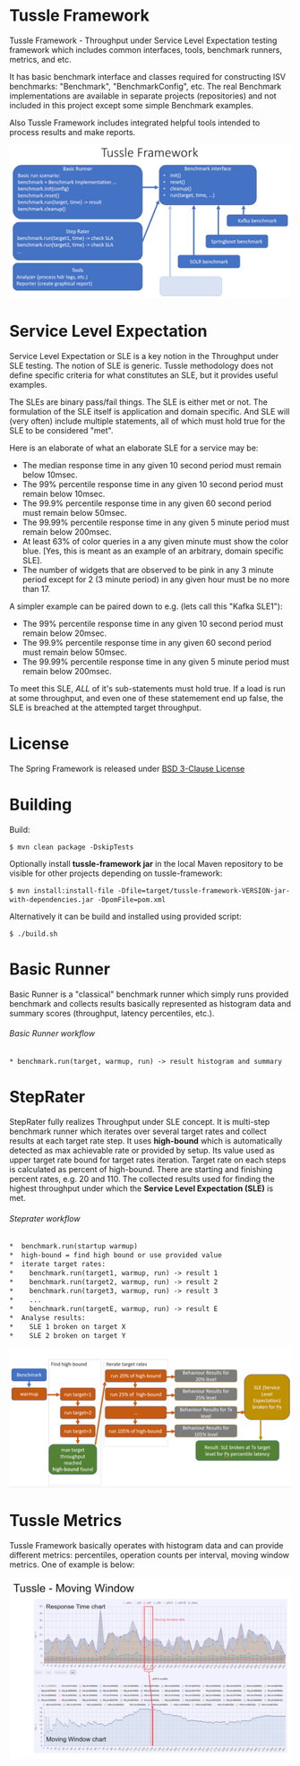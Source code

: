 Tussle Framework
================

Tussle Framework - Throughput under Service Level Expectation testing framework which includes common interfaces, tools, benchmark runners, metrics, and etc.

It has basic benchmark interface and classes required for constructing ISV benchmarks: "Benchmark", "BenchmarkConfig", etc. The real Benchmark implementations are available in separate projects (repositories) and not included in this project except some simple Benchmark examples.

Also Tussle Framework includes integrated helpful tools intended to process results and make reports.

![tussle image 1](assets/tussle1.png)

Service Level Expectation
=========================

Service Level Expectation or SLE is a key notion in the Throughput under SLE testing. The notion of SLE is generic. Tussle methodology does not define specific criteria for what constitutes an SLE, but it provides useful examples.

The SLEs are binary pass/fail things. The SLE is either met or not. The formulation of the SLE itself is application and domain specific. And SLE will (very often) include multiple statements, all of which must hold true for the SLE to be considered "met".

Here is an elaborate of what an elaborate SLE for a service may be:
- The median response time in any given 10 second period must remain below 10msec.
- The 99% percentile response time in any given 10 second period must remain below 10msec.
- The 99.9% percentile response time in any given 60 second period must remain below 50msec.
- The 99.99% percentile response time in any given 5 minute period must remain below 200msec.
- At least 63% of color queries in a any given minute must show the color blue. [Yes, this is meant as an example of an arbitrary, domain specific SLE].
- The number of widgets that are observed to be pink in any 3 minute period except for 2 (3 minute period) in any given hour must be no more than 17.

A simpler example can be paired down to e.g. (lets call this "Kafka SLE1"):
- The 99% percentile response time in any given 10 second period must remain below 20msec.
- The 99.9% percentile response time in any given 60 second period must remain below 50msec.
- The 99.99% percentile response time in any given 5 minute period must remain below 200msec.

To meet this SLE, *ALL* of it's sub-statements must hold true. If a load is run at some throughput, and even one of these statemement end up false, the SLE is breached at the attempted target throughput.

License
=======

The Spring Framework is released under [BSD 3-Clause License](LICENSE)

Building
========

Build:

```
$ mvn clean package -DskipTests

```

Optionally install **tussle-framework jar** in the local Maven repository to be visible for other projects depending on tussle-framework:

```
$ mvn install:install-file -Dfile=target/tussle-framework-VERSION-jar-with-dependencies.jar -DpomFile=pom.xml
```

Alternatively it can be build and installed using provided script:

```
$ ./build.sh
```

Basic Runner
============

Basic Runner is a "classical" benchmark runner which simply runs provided benchmark and collects results basically represented as histogram data and summary scores (throughput, latency percentiles, etc.). 

###### Basic Runner workflow
    * benchmark.run(target, warmup, run) -> result histogram and summary

StepRater
=========

StepRater fully realizes Throughput under SLE concept. It is multi-step benchmark runner which iterates over several target rates and collect results at each target rate step. It uses **high-bound** which is automatically detected as max achievable rate or provided by setup. Its value used as upper target rate bound for target rates iteration. Target rate on each steps is calculated as percent of high-bound. There are starting and finishing percent rates, e.g. 20 and 110. The collected results used for finding the highest throughput under which the **Service Level Expectation (SLE)** is met.

###### Steprater workflow
    *  benchmark.run(startup warmup)
    *  high-bound = find high bound or use provided value
    *  iterate target rates:
    *    benchmark.run(target1, warmup, run) -> result 1
    *    benchmark.run(target2, warmup, run) -> result 2
    *    benchmark.run(target3, warmup, run) -> result 3
    *    ...
    *    benchmark.run(targetE, warmup, run) -> result E
    *  Analyse results:
    *    SLE 1 broken on target X
    *    SLE 2 broken on target Y


![tussle image 2](assets/tussle2.png)

Tussle Metrics
==============

Tussle Framework basically operates with histogram data and can provide different metrics: percentiles, operation counts per interval, moving window metrics. One of example is below:


![tussle image 3](assets/tussle3.png)

